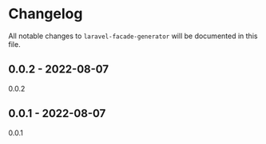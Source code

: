 # Changelog

All notable changes to `laravel-facade-generator` will be documented in this file.

## 0.0.2 - 2022-08-07

0.0.2

## 0.0.1 - 2022-08-07

0.0.1
